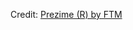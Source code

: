 <div id="observablehq-prezime_header-f5527d99"></div>
<div id="observablehq-prezime_opis-f5527d99"></div>
<div id="observablehq-prezime_plot-f5527d99"></div>
<div id="observablehq-prezime_table-f5527d99"></div>
<p>Credit: <a href="https://observablehq.com/d/3a9b8d56718102ec">Prezime (R) by FTM</a></p>

<link rel="stylesheet" href="https://cdn.jsdelivr.net/npm/@observablehq/inspector@5/dist/inspector.css">
<script type="module">
import {Runtime, Inspector} from "https://cdn.jsdelivr.net/npm/@observablehq/runtime@5/dist/runtime.js";
import define from "https://api.observablehq.com/d/3a9b8d56718102ec.js?v=4";
new Runtime().module(define, name => {
  if (name === "prezime_header") return new Inspector(document.querySelector("#observablehq-prezime_header-f5527d99"));
  if (name === "prezime_opis") return new Inspector(document.querySelector("#observablehq-prezime_opis-f5527d99"));
  if (name === "prezime_plot") return new Inspector(document.querySelector("#observablehq-prezime_plot-f5527d99"));
  if (name === "prezime_table") return new Inspector(document.querySelector("#observablehq-prezime_table-f5527d99"));
});
</script>
